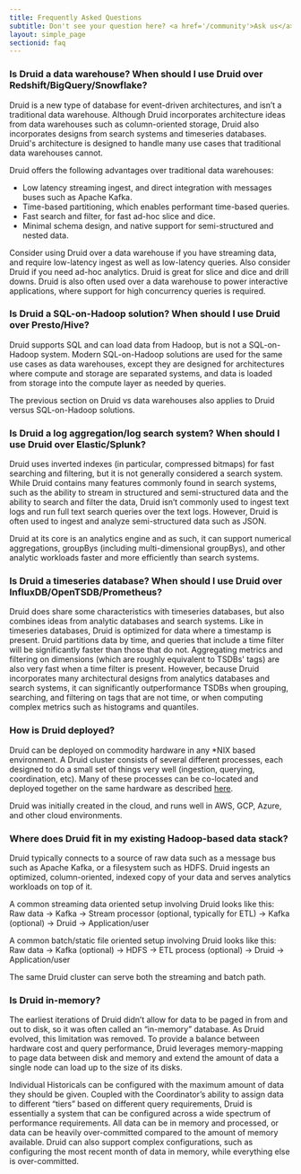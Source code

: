 ```yaml
---
title: Frequently Asked Questions
subtitle: Don't see your question here? <a href='/community'>Ask us</a>
layout: simple_page
sectionid: faq
---
```


### Is Druid a data warehouse? When should I use Druid over Redshift/BigQuery/Snowflake?

Druid is a new type of database for event-driven architectures, and isn’t a
traditional data warehouse.  Although Druid incorporates architecture ideas
from data warehouses such as column-oriented storage, Druid also incorporates
designs from search systems and timeseries databases. Druid's architecture is
designed to handle many use cases that traditional data warehouses cannot.

Druid offers the following advantages over traditional data warehouses:

* Low latency streaming ingest, and direct integration with messages buses such as
Apache Kafka.
* Time-based partitioning, which enables performant time-based
queries.
* Fast search and filter, for fast ad-hoc slice and dice.
* Minimal schema design, and native support for semi-structured and nested data.

Consider using Druid over a data warehouse if you have streaming data, and
require low-latency ingest as well as low-latency queries. Also consider Druid
if you need ad-hoc analytics. Druid is great for slice and dice and drill
downs. Druid is also often used over a data warehouse to power interactive
applications, where support for high concurrency queries is required.

### Is Druid a SQL-on-Hadoop solution? When should I use Druid over Presto/Hive?

Druid supports SQL and can load data from Hadoop, but is not a SQL-on-Hadoop
system. Modern SQL-on-Hadoop solutions are used for the same use cases as data
warehouses, except they are designed for architectures where compute and
storage are separated systems, and data is loaded from storage into the compute
layer as needed by queries.

The previous section on Druid vs data warehouses also applies to Druid versus
SQL-on-Hadoop solutions.

### Is Druid a log aggregation/log search system? When should I use Druid over Elastic/Splunk?

Druid uses inverted indexes (in particular, compressed bitmaps) for fast searching and filtering, but it is not generally considered a search system.
While Druid contains many features commonly found in search systems, such as the ability to stream in structured and semi-structured data and the ability to search and filter the data, Druid isn’t commonly used to ingest text logs and run full text search queries over the text logs.
However, Druid is often used to ingest and analyze semi-structured data such as JSON.

Druid at its core is an analytics engine and as such, it can support numerical aggregations, groupBys (including multi-dimensional groupBys), and other analytic workloads faster and more efficiently than search systems.

### Is Druid a timeseries database? When should I use Druid over InfluxDB/OpenTSDB/Prometheus?

Druid does share some characteristics with timeseries databases, but also
combines ideas from analytic databases and search systems.  Like in timeseries
databases, Druid is optimized for data where a timestamp is present.  Druid
partitions data by time, and queries that include a time filter will be
significantly faster than those that do not.  Aggregating metrics and filtering
on dimensions (which are roughly equivalent to TSDBs' tags) are also very fast when a
time filter is present.  However, because Druid incorporates many architectural designs
from analytics databases and search systems, it can significantly
outperformance TSDBs when grouping, searching, and filtering on tags that are
not time, or when computing complex metrics such as histograms and quantiles.


### How is Druid deployed?

Druid can be deployed on commodity hardware in any *NIX based environment.
A Druid cluster consists of several different processes, each designed to do a small set of things very well (ingestion, querying, coordination, etc).
Many of these processes can be co-located and deployed together on the same hardware as described [here](/docs/latest/tutorials/quickstart).

Druid was initially created in the cloud, and runs well in AWS, GCP, Azure, and other cloud environments.


### Where does Druid fit in my existing Hadoop-based data stack?

Druid typically connects to a source of raw data such as a message bus such as Apache Kafka, or a filesystem such as HDFS.
Druid ingests an optimized, column-oriented, indexed copy of your data and serves analytics workloads on top of it.

A common streaming data oriented setup involving Druid looks like this:
Raw data → Kafka → Stream processor (optional, typically for ETL) → Kafka (optional) → Druid → Application/user

A common batch/static file oriented setup involving Druid looks like this:
Raw data → Kafka (optional) → HDFS → ETL process (optional) → Druid → Application/user

The same Druid cluster can serve both the streaming and batch path.


### Is Druid in-memory?

The earliest iterations of Druid didn’t allow for data to be paged in from
and out to disk, so it was often called an “in-memory” database. As Druid
evolved, this limitation was removed. To provide a balance between hardware
cost and query performance, Druid leverages memory-mapping to page data between
disk and memory and extend the amount of data a single node can load up to the
size of its disks.

Individual Historicals can be configured with the maximum amount of data
they should be given.  Coupled with the Coordinator’s ability to assign data to
different “tiers” based on different query requirements, Druid is essentially a
system that can be configured across a wide spectrum of performance
requirements. All data can be in memory and processed, or data can be heavily
over-committed compared to the amount of memory available. Druid can also
support complex configurations, such as configuring the most recent month of
data in memory, while everything else is over-committed.
